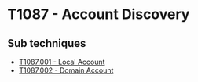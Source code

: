 # T1087 - Account Discovery

## Sub techniques

* [T1087.001 - Local Account](T1087.001/README.md)
* [T1087.002 - Domain Account](T1087.002/README.md)
